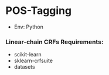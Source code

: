 # POS-Tagging
- Env: Python
### Linear-chain CRFs Requirements:
- scikit-learn
- sklearn-crfsuite
- datasets
